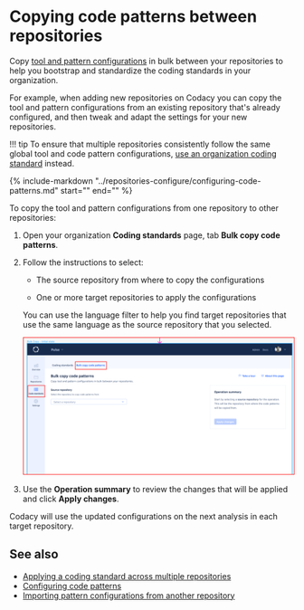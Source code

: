 # Copying code patterns between repositories

Copy [tool and pattern configurations](../repositories-configure/configuring-code-patterns.md) in bulk between your repositories to help you bootstrap and standardize the coding standards in your organization.

For example, when adding new repositories on Codacy you can copy the tool and pattern configurations from an existing repository that's already configured, and then tweak and adapt the settings for your new repositories.

!!! tip
    To ensure that multiple repositories consistently follow the same global tool and code pattern configurations, [use an organization coding standard](../organizations/using-a-coding-standard.md) instead.

{%
    include-markdown "../repositories-configure/configuring-code-patterns.md"
    start="<!--code-patterns-copy-start-->"
    end="<!--code-patterns-copy-end-->"
%}

To copy the tool and pattern configurations from one repository to other repositories:

1.  Open your organization **Coding standards** page, tab **Bulk copy code patterns**.

1.  Follow the instructions to select:

    -   The source repository from where to copy the configurations

    -   One or more target repositories to apply the configurations

    You can use the language filter to help you find target repositories that use the same language as the source repository that you selected.

    ![Copying code patterns between repositories](images/organization-copy-patterns.png)

1.  Use the **Operation summary** to review the changes that will be applied and click **Apply changes**.

Codacy will use the updated configurations on the next analysis in each target repository.

## See also

-   [Applying a coding standard across multiple repositories](using-a-coding-standard.md)
-   [Configuring code patterns](../repositories-configure/configuring-code-patterns.md)
-   [Importing pattern configurations from another repository](../repositories-configure/configuring-code-patterns.md#import-patterns)
